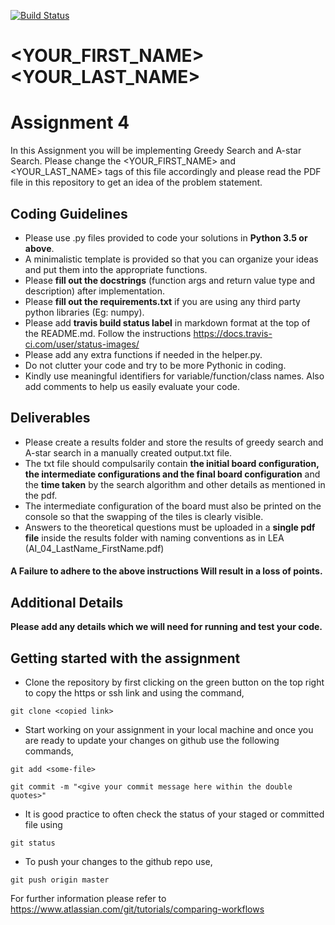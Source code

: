 [![Build Status](https://travis-ci.com/hbrs-ai/assignment-04.svg?branch=master)](https://travis-ci.com/hbrs-ai/assignment-04)
# <YOUR_FIRST_NAME><YOUR_LAST_NAME>

# Assignment 4
In this Assignment you will be implementing Greedy Search and A-star Search.
Please change the <YOUR_FIRST_NAME> and <YOUR_LAST_NAME> tags of this file accordingly and please read the PDF file in this repository to get an idea of the problem statement.

## Coding Guidelines
* Please use .py files provided to code your solutions in **Python 3.5 or above**.
* A minimalistic template is provided so that you can organize your ideas and put them into the appropriate functions.
* Please **fill out the docstrings** (function args and return value type and description) after implementation.
* Please **fill out the requirements.txt** if you are using any third party python libraries (Eg: numpy).
* Please add **travis build status label** in markdown format at the top of the README.md. Follow the instructions https://docs.travis-ci.com/user/status-images/
* Please add any extra functions if needed in the helper.py.
* Do not clutter your code and try to be more Pythonic in coding.
* Kindly use meaningful identifiers for variable/function/class names. Also add comments to help us easily evaluate your code.

## Deliverables
* Please create a results folder and store the results of greedy search and A-star search in a manually created output.txt file.
* The txt file should compulsarily contain **the initial board configuration, the intermediate configurations and the final board configuration** and the **time taken** by the search algorithm and other details as mentioned in the pdf.
* The intermediate configuration of the board must also be printed on the console so that the swapping of the tiles is clearly visible.
* Answers to the theoretical questions must be uploaded in a **single pdf file** inside the results folder with naming conventions as in LEA (AI_04_LastName_FirstName.pdf)

#### A Failure to adhere to the above instructions Will result in a loss of points.

## Additional Details
**Please add any details which we will need for running and test your code.**





## Getting started with the assignment
* Clone the repository by first clicking on the green button on the top right to copy the https or ssh link and using the command,
```
git clone <copied link>
```
* Start working on your assignment in your local machine and once you are ready to update your changes on github use the following commands,
```
git add <some-file>
```
```
git commit -m "<give your commit message here within the double quotes>"
```
* It is good practice to often check the status of your staged or committed file using
```
git status
```
* To push your changes to the github repo use,
```
git push origin master
```

For further information please refer to https://www.atlassian.com/git/tutorials/comparing-workflows
